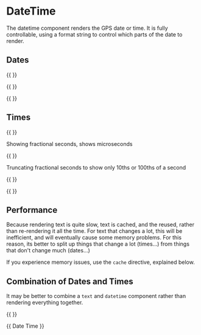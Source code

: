 
# DateTime

The datetime component renders the GPS date or time. It is fully controllable, using a format string
to control which parts of the date to render.

## Dates


{{ <component type="datetime" format="%Y-%m-%d"/> }}

{{ <component type="datetime" format="%d/%m/%Y"/> }}

{{ <component type="datetime" format="%m/%d/%Y"/> }}


## Times

{{ <component type="datetime" format="%H:%M:%S" /> }}

Showing fractional seconds, shows microseconds

{{ <component type="datetime" format="%H:%M:%S.%f" /> }}

Truncating fractional seconds to show only 10ths or 100ths of a second 

{{ <component type="datetime" format="%H:%M:%S.%f" truncate="5" /> }}

{{ <component type="datetime" format="%H:%M:%S.%f" truncate="4" /> }}

## Performance

Because rendering text is quite slow, text is cached, and the reused, rather than re-rendering
it all the time. For text that changes a lot, this will be inefficient, and will eventually cause 
some memory problems. For this reason, its better to split up things that change a lot (times...) from
things that don't change much (dates...)

If you experience memory issues, use the `cache` directive, explained below.

## Combination of Dates and Times

It may be better to combine a `text` and `datetime` component rather than rendering everything together.

{{ <component type="datetime" format="Date: %d/%m/%Y Time: %H:%M:%S" cache="false" /> }}

{{
    <composite>
        <component x="0" y="0" type="text">Date</component>
        <component x="50" y="0" type="datetime" format="%Y/%m/%d"/>
        <component x="0" y="20" type="text">Time</component>
        <component x="50" y="20" type="datetime" format="%H:%M:%S.%f" truncate="5" cache="false" />
    </composite>
}}